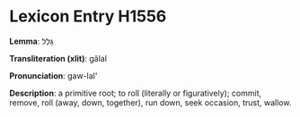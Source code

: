 # Lexicon Entry H1556

**Lemma**: גָּלַל

**Transliteration (xlit)**: gâlal

**Pronunciation**: gaw-lal'

**Description**:
a primitive root; to roll (literally or figuratively); commit, remove, roll (away, down, together), run down, seek occasion, trust, wallow.
